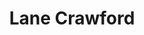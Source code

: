---
order: "2"
title: "Lane Crawford"
image: "assets/images/2015/02/lanecrawford_thumbnail-495x400.png"
link: "http://www.mobilenowgroup.com/work/lane-crawford/"
support: "wechat"
category: "retail_sort"
---
